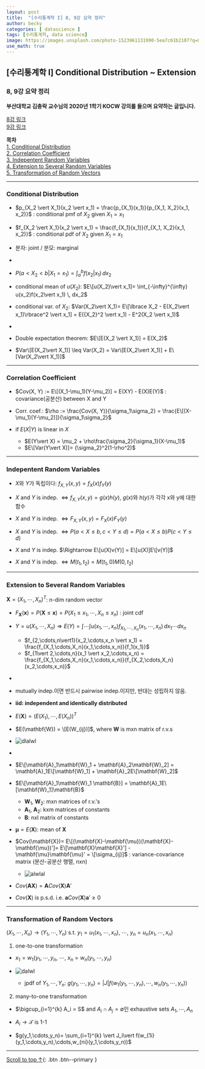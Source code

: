 ```yaml
---
layout: post
title:  "[수리통계학 I] 8, 9강 요약 정리"
author: becky
categories: [ datascience ]
tags: [수리통계학, data science]
image: https://images.unsplash.com/photo-1523961131990-5ea7c61b2107?q=80&w=1974&auto=format&fit=crop&ixlib=rb-4.0.3&ixid=M3wxMjA3fDB8MHxwaG90by1wYWdlfHx8fGVufDB8fHx8fA%3D%3D
use_math: true
---
```


## [수리통계학 I] Conditional Distribution ~ Extension      
### 8, 9강 요약 정리  

**부산대학교 김충락 교수님의 2020년 1학기 KOCW 강의를 들으며 요약하는 글입니다.**  

[8강 링크](http://www.kocw.net/home/enrolment/enrolmentView.do?cid=7c789810ade43386&lid=2cea1b5099b279f6)  
[9강 링크](http://www.kocw.net/home/enrolment/enrolmentView.do?cid=7c789810ade43386&lid=3f6f08d56688f46b)  


**목차**  
[1. Conditional Distribution](#conditional-distribution)  
[2. Correlation Coefficient](#correlation-coefficient)  
[3. Indepentent Random Variables](#indepentent-random-variables)  
[4. Extension to Several Random Variables](#extension-to-several-random-variables)  
[5. Transformation of Random Vectors](#transformation-of-random-vectors)  

---  

### Conditional Distribution  

* $p_{X_2 \vert X_1}(x_2 \vert x_1) = \frac{p_{X_1}(x_1)}{p_{X_1, X_2}(x_1, x_2)}$ : conditional pmf of $X_2$ given $X_1= x_1$  
* $f_{X_2 \vert X_1}(x_2 \vert x_1) = \frac{f_{X_1}(x_1)}{f_{X_1, X_2}(x_1, x_2)}$ : conditional pdf of $X_2$ given $X_1= x_1$  

* 분자: joint / 분모: marginal  

-

* $P(a < X_2 < b \vert X_1=x_1) = \int_{a}^{b} f(x_2 \vert x_1) \, dx_2$  


* conditional mean of $u(X_2)$: $E\[u(X_2)\vert x_1]= \int_{-\infty}^{\infty} u(x_2)f(x_2\vert x_1) \, dx_2$  
* conditional var. of $X_2$: $Var(X_2\vert X_1)= E\[\lbrace X_2 - E(X_2\vert x_1)\rbrace^2 \vert x_1] = E({X_2}^2 \vert x_1) - E^2(X_2 \vert x_1)$  

-

* Double expectation theorem: $E\[E(X_2 \vert X_1)] = E(X_2)$  

* $Var\[E(X_2\vert X_1)] \leq Var(X_2) = Var\[E(X_2\vert X_1)] + E\[Var(X_2\vert X_1)]$  


---  

### Correlation Coefficient  

* $Cov(X, Y) := E\[(X_1-\mu_1)(Y-\mu_2)] = E(XY) - E(X)E(Y)$ : covariance(공분산) between X and Y  

* Corr. coef.: $\rho := \frac{Cov(X, Y)}{\sigma_1\sigma_2} = \frac{E\[(X-\mu_1)(Y-\mu_2)]}{\sigma_1\sigma_2}$  



* if $E(X\vert Y)$ is linear in $X$  
  + $E(Y\vert X) = \mu_2 + \rho\frac{\sigma_2}{\sigma_1}(X-\mu_1)$  
  + $E\[Var(Y\vert X)]= {\sigma_2}^2(1-\rho^2)$  
  

---  

### Indepentent Random Variables  

* $X$와 $Y$가 독립이다: $f_{X,Y}(x,y)= f_X(x)f_Y(y)$  

* $X$ and $Y$ is indep. $\Leftrightarrow f_{X,Y}(x,y)= g(x)h(y)$, $g(x)$와 $h(y)$가 각각 x와 y에 대한 함수  


* $X$ and $Y$ is indep. $\Leftrightarrow F_{X,Y}(x,y) = F_X(x)F_Y(y)$  


* $X$ and $Y$ is indep. $\Leftrightarrow P(a < X \leq b, c < Y \leq d) = P(a < X \leq b)P(c < Y \leq d)$  


* $X$ and $Y$ is indep. $\Rightarrow E\[u(X)v(Y)] = E\[u(X)]E\[v(Y)]$  

* $X$ and $Y$ is indep. $\Leftrightarrow M(t_1, t_2)= M(t_1,0)M(0,t_2)$  


---  

### Extension to Several Random Variables  

$\mathbf{X} = (X_1, \cdots, X_n)^T$: n-dim random vector  

* $F_{\mathbf{X}}(\mathbf{x}) = P(\mathbf{X} \leq \mathbf{x}) = P(X_1 \leq x_1, \cdots, X_n \leq x_n)$ : joint cdf  

* $Y= u(X_1, \cdots, X_n) \Rightarrow E(Y)= \int \cdots \int u(x_1,\cdots,x_n)f_{X_1,\cdots,X_n}(x_1,\cdots,x_n) \, dx_1\cdots dx_n$  
  + $f_{2,\cdots,n\vert1}(x_2,\cdots,x_n \vert x_1) = \frac{f_{X_1,\cdots,X_n}(x_1,\cdots,x_n)}{f_1(x_1)}$  
  + $f_{1\vert 2,\cdots,n}(x_1 \vert x_2,\cdots,x_n) = \frac{f_{X_1,\cdots,X_n}(x_1,\cdots,x_n)}{f_{X_2,\cdots,X_n}(x_2,\cdots,x_n)}$  

-
* mutually indep.이면 반드시 pairwise indep.이지만, 반대는 성립하지 않음.  

* **iid: independent and identically distributed**  

* $E(\mathbf{X}) = (E(X_1),\cdots,E(X_n))^T$  
* $E(\mathbf{W}) = \[E(W_{ij})]$, where $\mathbf{W}$ is mxn matrix of r.v.s  

* ![dlalwl](https://i.imgur.com/Iwhbqf5.jpeg)  


-
* $E\[\mathbf{A}_1\mathbf{W}_1 + \mathbf{A}_2\mathbf{W}_2] = \mathbf{A}_1E\[\mathbf{W}_1] + \mathbf{A}_2E\[\mathbf{W}_2]$  
* $E\[\mathbf{A}_1\mathbf{W}_1 \mathbf{B}] = \mathbf{A}_1E\[\mathbf{W}_1]\mathbf{B}$  
  + $\mathbf{W}_1$, $\mathbf{W}_2$: mxn matrices of r.v.'s  
  + $\mathbf{A}_1$, $\mathbf{A}_2$: kxm matrices of constants  
  + $\mathbf{B}$: nxl matrix of constants  


* $\mathbf{\mu} = E(\mathbf{X})$: mean of $\mathbf{X}$  
* $Cov(\mathbf{X})= E\[(\mathbf{X}-\mathbf{\mu})(\mathbf{X}-\mathbf{\mu})']= E\[\mathbf{X}\mathbf{X}'] - \mathbf{\mu}\mathbf{\mu}' = \[\sigma_{ij}]$ : variance-covariance matrix (분산-공분산 행렬, nxn)  
  + ![alwlal](https://i.imgur.com/ykmbhkF.jpeg)  


* $Cov(\mathbf{AX}) = \mathbf{A}Cov(\mathbf{X})\mathbf{A}'$  

* $Cov(\mathbf{X})$ is p.s.d. i.e. $\mathbf{a}Cov(\mathbf{X})\mathbf{a}' \geq 0$  



---  

### Transformation of Random Vectors  


$(X_1,\cdots,X_n) \rightarrow (Y_1,\cdots,Y_n)$  s.t. $y_1= u_1(x_1,\cdots,x_n)$, $\cdots$, $y_n= u_n(x_1,\cdots,x_n)$  

1. one-to-one transformation  
  * $x_1= w_1(y_1,\cdots,y_n$, $\cdots$, $x_n= w_n(y_1,\cdots,y_n)$  
  * ![dalwl](https://i.imgur.com/qYBE88Z.jpeg)  
  
    * jpdf of $Y_1,\cdots,Y_n$: $g(y_1,\cdots,y_n)= \vert J\vert f(w_1(y_1,\cdots,y_n),\cdots,w_n(y_1,\cdots,y_n))$  
  

2. many-to-one transformation  
  * $\bigcup_{i=1}^{k} A_i = S$ and $A_i \cap A_j = \emptyset$인 exhaustive sets $A_1,\cdots, A_n$  
  * $A_i \longrightarrow \mathscr{T}$ is 1-1  
  
  * $g(y_1,\cdots,y_n)= \sum_{i=1}^{k} \vert J_i\vert f(w_{1i}(y_1,\cdots,y_n),\cdots,w_{ni}(y_1,\cdots,y_n))$  
  
  



---  


[Scroll to top ↑](#){: .btn .btn--primary }  






